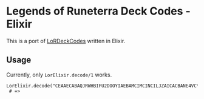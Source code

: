 # Legends of Runeterra Deck Codes - Elixir

This is a port of [LoRDeckCodes](https://github.com/RiotGames/LoRDeckCodes) written in Elixir.

## Usage

Currently, only `LorElixir.decode/1` works.

```
LorElixir.decode("CEAAECABAQJRWHBIFU2DOOYIAEBAMCIMCINCILJZAICACBANE4VCYBABAILR2HRL")
 # =>
```